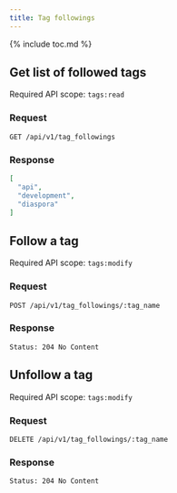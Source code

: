 ```yaml
---
title: Tag followings
---
```


{% include toc.md %}

## Get list of followed tags

Required API scope: `tags:read`

### Request

~~~
GET /api/v1/tag_followings
~~~

### Response

~~~json
[
  "api",
  "development",
  "diaspora"
]
~~~

## Follow a tag

Required API scope: `tags:modify`

### Request

~~~
POST /api/v1/tag_followings/:tag_name
~~~

### Response

~~~
Status: 204 No Content
~~~

## Unfollow a tag

Required API scope: `tags:modify`

### Request

~~~
DELETE /api/v1/tag_followings/:tag_name
~~~

### Response

~~~
Status: 204 No Content
~~~
